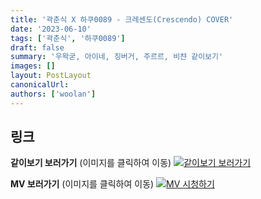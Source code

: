 ```yaml
---
title: '곽춘식 X 하쿠0089 - 크레센도(Crescendo) COVER'
date: '2023-06-10'
tags: ['곽춘식', '하쿠0089']
draft: false
summary: '우왁굳, 아이네, 징버거, 주르르, 비챤 같이보기'
images: []
layout: PostLayout
canonicalUrl:
authors: ['woolan']
---
```


## 링크

**같이보기 보러가기** (이미지를 클릭하여 이동)
[![같이보기 보러가기](https://cdn.discordapp.com/attachments/1136601898116464710/1211650793904807976/logo.png?ex=65eef8bc&is=65dc83bc&hm=95dc0e08c1f43025dd60def429896697b3787a9f923593eb50b24e9fb6280361&)](https://cafe.naver.com/steamindiegame/11537785)

**MV 보러가기** (이미지를 클릭하여 이동)
[![MV 시청하기](https://i.ytimg.com/vi/dliS7ToHvzY/sddefault.jpg)](https://youtu.be/dliS7ToHvzY)
